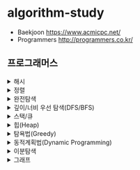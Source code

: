 # algorithm-study

- Baekjoon https://www.acmicpc.net/
- Programmers http://programmers.co.kr/

## 프로그래머스

<details>
<summary>해시</summary>
<div markdown="1">       

|문제|난이도|풀이|비고|
|------|---|:---:|-----|
|[완주하지 못한 선수](https://programmers.co.kr/learn/courses/30/lessons/42576)|🌊|[✅](py/hash1.py)||
|[전화번호 목록](https://programmers.co.kr/learn/courses/30/lessons/42577)|🌊🌊|[✅](py/hash2.py)||
|[위장](https://programmers.co.kr/learn/courses/30/lessons/42578)|🌊🌊|[✅](py/hash3.py)||
|베스트앨범|🌊🌊🌊|||
|[오픈채팅방](https://programmers.co.kr/learn/courses/30/lessons/42888)|🌊🌊|[✅](py/2019_kakao_hash1.py)|2019 KAKAO BLIND RECRUITMENT|

</div>
</details>

<details>
<summary>정렬</summary>
<div markdown="1">       

|문제|난이도|풀이|비고|
|------|---|:---:|-----|
|[K번째수](https://programmers.co.kr/learn/courses/30/lessons/42748)|🌊|[✅](py/sort1.py)||
|[가장 큰 수](https://programmers.co.kr/learn/courses/30/lessons/42746)|🌊🌊|||
|[H-Index](https://programmers.co.kr/learn/courses/30/lessons/42747)|🌊🌊|[✅](py/sort3.py)||

</div>
</details>

<details>
<summary>완전탐색</summary>
<div markdown="1">       

|문제|난이도|풀이|비고|
|------|---|:---:|-----|
|모의고사|🌊|||
|소수 찾기|🌊🌊|||
|카펫|🌊🌊|||

</div>
</details>

<details>
<summary>깊이/너비 우선 탐색(DFS/BFS)</summary>
<div markdown="1">       

|문제|난이도|풀이|비고|
|------|---|:---:|-----|
|타겟 넘버|🌊🌊|||
|네트워크|🌊🌊🌊|||
|단어 변환|🌊🌊🌊|||
|여행경로|🌊🌊🌊|||

</div>
</details>

<details>
<summary>스택/큐</summary>
<div markdown="1">       

|문제|난이도|풀이|비고|
|------|---|:---:|-----|
|기능개발|🌊🌊|||
|프린터|🌊🌊|||
|다리를 지나는 트럭|🌊🌊|||
|주식가격|🌊🌊|||

</div>
</details>

<details>
<summary>힙(Heap)</summary>
<div markdown="1">       

|문제|난이도|풀이|비고|
|------|---|:---:|-----|
|더 맵게|🌊🌊|||
|디스크 컨트롤러|🌊🌊🌊|||
|이중우선순위큐|🌊🌊🌊|||

</div>
</details>

<details>
<summary>탐욕법(Greedy)</summary>
<div markdown="1">       

|문제|난이도|풀이|비고|
|------|---|:---:|-----|
|체육복|🌊|||
|조이스틱|🌊🌊|||
|큰 수 만들기|🌊🌊|||
|구명보트|🌊🌊|||
|섬 연결하기|🌊🌊🌊|||
|단속카메라|🌊🌊🌊|||

</div>
</details>

<details>
<summary>동적계획법(Dynamic Programming)</summary>
<div markdown="1">       

|문제|난이도|풀이|비고|
|------|---|:---:|-----|
|N으로 표현|🌊🌊🌊|||
|정수 삼각형|🌊🌊🌊|||
|등굣길|🌊🌊🌊|||
|도둑질|🌊🌊🌊🌊|||

</div>
</details>

<details>
<summary>이분탐색</summary>
<div markdown="1">       

|문제|난이도|풀이|비고|
|------|---|:---:|-----|
|입국심사|🌊🌊🌊|||
|징검다리|🌊🌊🌊🌊|||

</div>
</details>

<details>
<summary>그래프</summary>
<div markdown="1">       

|문제|난이도|풀이|비고|
|------|---|:---:|-----|
|가장 먼 노드|🌊🌊🌊|||
|순위|🌊🌊🌊|||
|방의 개수|🌊🌊🌊🌊🌊|||

</div>
</details>
